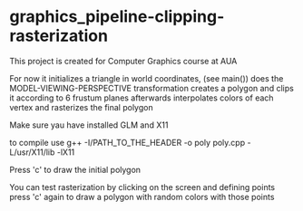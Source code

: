 # graphics_pipeline-clipping-rasterization

This project is created for Computer Graphics course at AUA

For now it initializes a triangle in world coordinates, (see main())
does the MODEL-VIEWING-PERSPECTIVE transformation
creates a polygon and clips it according to 6 frustum planes
afterwards interpolates colors of each vertex and rasterizes the final polygon

Make sure yau have installed GLM and X11

to compile use g++ -I/PATH_TO_THE_HEADER -o poly poly.cpp -L/usr/X11/lib -lX11

Press 'c' to draw the initial polygon

You can test rasterization by clicking on the screen and defining points
press 'c' again to draw a polygon with random colors with those points

